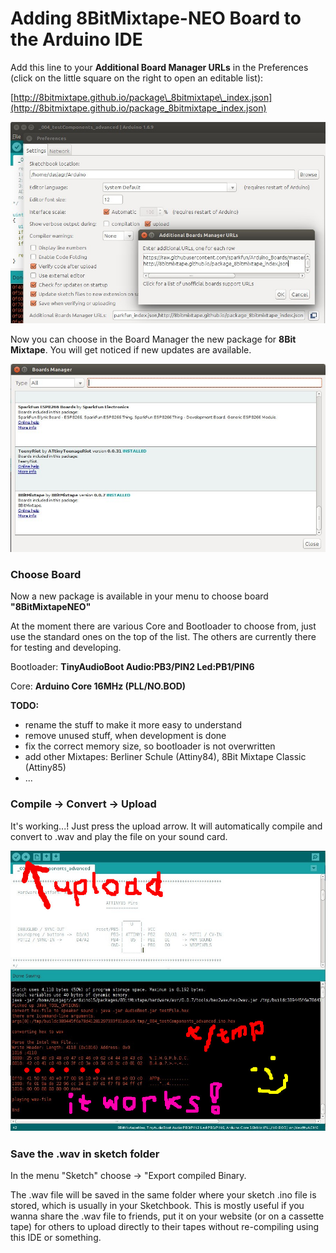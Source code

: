 # Adding 8BitMixtape-NEO Board to the Arduino IDE

Add this line to your **Additional Board Manager URLs** in the Preferences \(click on the little square on the right to open an editable list\):

[http://8bitmixtape.github.io/package\_8bitmixtape\_index.json](http://8bitmixtape.github.io/package_8bitmixtape_index.json)

![](images/instructions/8BitMixtapePackage_add.jpg)

Now you can choose in the Board Manager the new package for **8Bit Mixtape**. You will get noticed if new updates are available.

![](images/instructions/8BitMixtapePackage_BoardManageer.jpg)

### Choose Board

Now a new package is available in your menu to choose board **"8BitMixtapeNEO"**

At the moment there are various Core and Bootloader to choose from, just use the standard ones on the top of the list. The others are currently there for testing and developing.

Bootloader: **TinyAudioBoot Audio:PB3/PIN2 Led:PB1/PIN6**

Core: **Arduino Core 16MHz \(PLL/NO.BOD\)**

**TODO:**

* rename the stuff to make it more easy to understand
* remove unused stuff, when development is done
* fix the correct memory size, so bootloader is not overwritten
* add other Mixtapes: Berliner Schule \(Attiny84\), 8Bit Mixtape Classic \(Attiny85\)
* ...

### Compile -&gt; Convert -&gt; Upload

It's working...! Just press the upload arrow. It will automatically compile and convert to .wav and play the file on your sound card.

![](images/instructions/hex2wav_IDE_integration_working.jpg)

### Save the .wav in sketch folder

In the menu "Sketch" choose -&gt; "Export compiled Binary.

The .wav file will be saved in the same folder where your sketch .ino file is stored, which is usually in your Sketchbook. This is mostly useful if you wanna share the .wav file to friends, put it on your website \(or on a cassette tape\) for others to upload directly to their tapes without re-compiling using this IDE or something.





